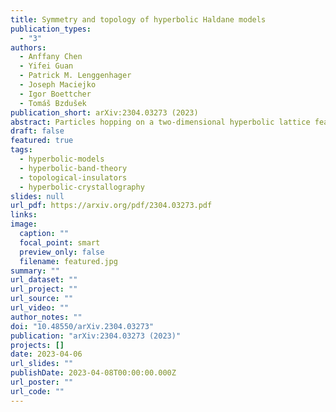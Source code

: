 ```yaml
---
title: Symmetry and topology of hyperbolic Haldane models
publication_types:
  - "3"
authors:
  - Anffany Chen
  - Yifei Guan
  - Patrick M. Lenggenhager
  - Joseph Maciejko
  - Igor Boettcher
  - Tomáš Bzdušek
publication_short: arXiv:2304.03273 (2023)
abstract: Particles hopping on a two-dimensional hyperbolic lattice feature unconventional energy spectra and wave functions that provide a largely uncharted platform for topological phases of matter beyond the Euclidean paradigm. Using real-space topological markers as well as Chern numbers defined in the higher-dimensional momentum space of hyperbolic band theory, we construct and investigate hyperbolic Haldane models, which are generalizations of Haldane's honeycomb-lattice model to various hyperbolic lattices. We present a general framework to characterize point-group symmetries in hyperbolic tight-binding models, and use this framework to constrain the multiple first and second Chern numbers in momentum space. We observe several topological gaps characterized by first Chern numbers of value $1$ and $2$. The momentum-space Chern numbers respect the predicted symmetry constraints and agree with real-space topological markers, indicating a direct connection to observables such as the number of chiral edge modes. With our large repertoire of models, we further demonstrate that the topology of hyperbolic Haldane models is trivialized for lattices with strong negative curvature.
draft: false
featured: true
tags:
  - hyperbolic-models
  - hyperbolic-band-theory
  - topological-insulators
  - hyperbolic-crystallography
slides: null
url_pdf: https://arxiv.org/pdf/2304.03273.pdf
links:
image:
  caption: ""
  focal_point: smart
  preview_only: false
  filename: featured.jpg
summary: ""
url_dataset: ""
url_project: ""
url_source: ""
url_video: ""
author_notes: ""
doi: "10.48550/arXiv.2304.03273"
publication: "arXiv:2304.03273 (2023)"
projects: []
date: 2023-04-06
url_slides: ""
publishDate: 2023-04-08T00:00:00.000Z
url_poster: ""
url_code: ""
---
```

